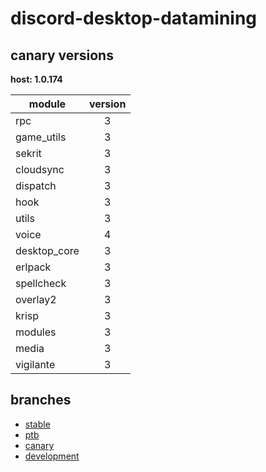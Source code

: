 # discord-desktop-datamining

## canary versions

**host: 1.0.174**

| module | version |
| ------ | :-----: |
| rpc | 3 |
| game_utils | 3 |
| sekrit | 3 |
| cloudsync | 3 |
| dispatch | 3 |
| hook | 3 |
| utils | 3 |
| voice | 4 |
| desktop_core | 3 |
| erlpack | 3 |
| spellcheck | 3 |
| overlay2 | 3 |
| krisp | 3 |
| modules | 3 |
| media | 3 |
| vigilante | 3 |

## branches

- [stable](https://github.com/OpenAsar/discord-desktop-datamining/tree/stable)
- [ptb](https://github.com/OpenAsar/discord-desktop-datamining/tree/ptb)
- [canary](https://github.com/OpenAsar/discord-desktop-datamining/tree/canary)
- [development](https://github.com/OpenAsar/discord-desktop-datamining/tree/development)